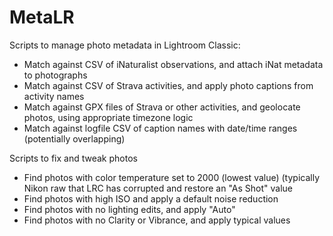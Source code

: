 # MetaLR

Scripts to manage photo metadata in Lightroom Classic:
- Match against CSV of iNaturalist observations, and attach iNat metadata to photographs
- Match against CSV of Strava activities, and apply photo captions from activity names
- Match against GPX files of Strava or other activities, and geolocate photos, using appropriate timezone logic
- Match against logfile CSV of caption names with date/time ranges (potentially overlapping)

Scripts to fix and tweak photos
- Find photos with color temperature set to 2000 (lowest value) (typically Nikon raw that LRC has corrupted and restore an "As Shot" value
- Find photos with high ISO and apply a default noise reduction
- Find photos with no lighting edits, and apply "Auto"
- Find photos with no Clarity or Vibrance, and apply typical values
